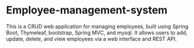 # Employee-management-system

This is a CRUD web application for managing employees, built using Spring Boot, Thymeleaf, bootstrap, Spring MVC, and mysql. It allows users to add, update, delete, and view employees via a web interface and REST API.
